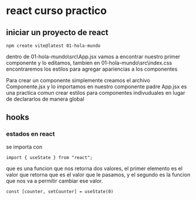 # react curso practico
## iniciar un proyecto de react
```
npm create vite@latest 01-hola-mundo
```
dentro de 01-hola-mundo\src\App.jsx vamos a encontrar nuestro primer componente y lo editamos, tambien en 01-hola-mundo\src\index.css encontraremos los estilos para agregar apariencias a los componentes

Para crear un componente simplemente creamos el archivo Componente.jsx y lo importamos en nuestro componente padre App.jsx
es una practica comun crear estilos para componentes indivuduales en lugar de declararlos de manera global
## hooks
### estados en react
se importa con
```
import { useState } from "react";

```
que es una funcion que nos retorna dos valores, el primer elemento es el valor que retorna que es el valor que le pasamos, y el segundo
es la funcion que nos va a permitir cambiar ese valor.

```
const [counter, setCounter] = useState(0)
```